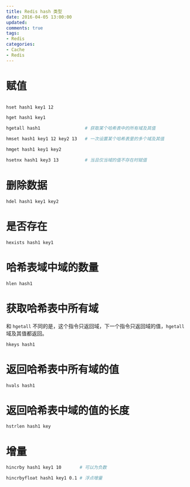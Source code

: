 ```yaml
---
title: Redis hash 类型
date: 2016-04-05 13:00:00
updated:
comments: true
tags:
- Redis
categories:
- Cache
- Redis
---
```


# 赋值

<!--more-->

```bash

hset hash1 key1 12

hget hash1 key1

hgetall hash1                 # 获取某个哈希表中的所有域及其值

hmset hash1 key1 12 key2 13   # 一次设置某个哈希表里的多个域及其值

hmget hash1 key1 key2

hsetnx hash1 key3 13          # 当且仅当域的值不存在时赋值
```

# 删除数据

`hdel hash1 key1 key2`

# 是否存在

`hexists hash1 key1`

# 哈希表域中域的数量

`hlen hash1`

# 获取哈希表中所有域

和 `hgetall` 不同的是，这个指令只返回域，下一个指令只返回域的值，`hgetall` 域及其值都返回。

`hkeys hash1`

# 返回哈希表中所有域的值

`hvals hash1`

# 返回哈希表中域的值的长度

`hstrlen hash1 key`

# 增量

```bash
hincrby hash1 key1 10       # 可以为负数

hincrbyfloat hash1 key1 0.1 # 浮点增量
```
